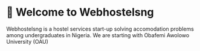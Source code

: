 # :tada: Welcome to Webhostelsng
Webhostelsng is a hostel services start-up solving accomodation problems among undergraduates in Nigeria. We are starting with Obafemi Awolowo University (OAU)